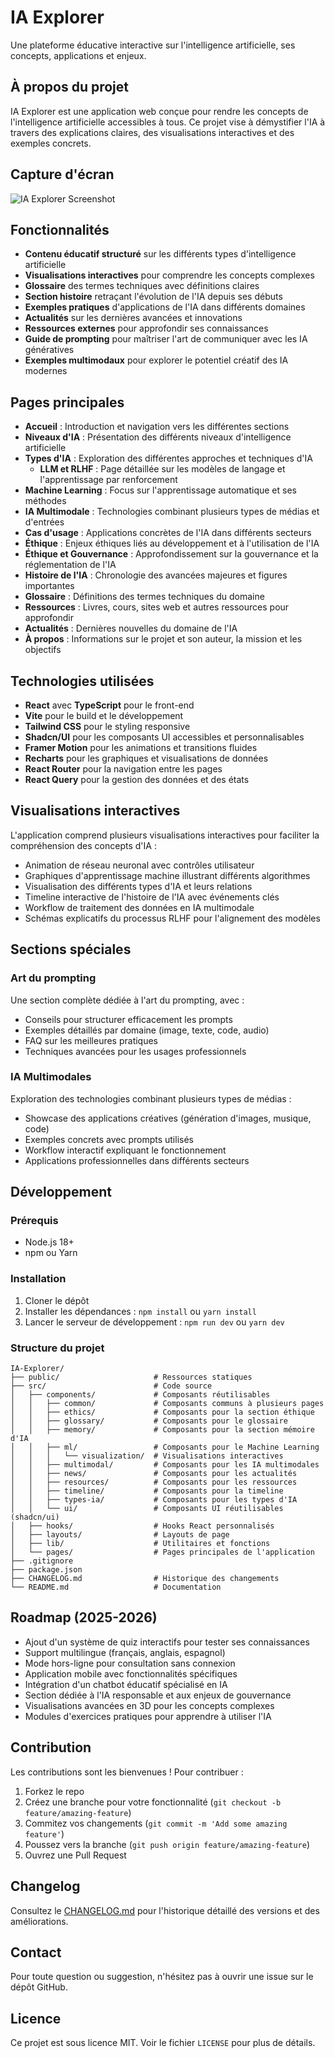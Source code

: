 # IA Explorer

Une plateforme éducative interactive sur l'intelligence artificielle, ses concepts, applications et enjeux.

## À propos du projet

IA Explorer est une application web conçue pour rendre les concepts de l'intelligence artificielle accessibles à tous. Ce projet vise à démystifier l'IA à travers des explications claires, des visualisations interactives et des exemples concrets.

## Capture d'écran

![IA Explorer Screenshot](/lovable-uploads/93b1a36e-0fc6-4f70-8be1-d27437de628c.png)

## Fonctionnalités

- **Contenu éducatif structuré** sur les différents types d'intelligence artificielle
- **Visualisations interactives** pour comprendre les concepts complexes
- **Glossaire** des termes techniques avec définitions claires
- **Section histoire** retraçant l'évolution de l'IA depuis ses débuts
- **Exemples pratiques** d'applications de l'IA dans différents domaines
- **Actualités** sur les dernières avancées et innovations
- **Ressources externes** pour approfondir ses connaissances
- **Guide de prompting** pour maîtriser l'art de communiquer avec les IA génératives
- **Exemples multimodaux** pour explorer le potentiel créatif des IA modernes

## Pages principales

- **Accueil** : Introduction et navigation vers les différentes sections
- **Niveaux d'IA** : Présentation des différents niveaux d'intelligence artificielle
- **Types d'IA** : Exploration des différentes approches et techniques d'IA
  - **LLM et RLHF** : Page détaillée sur les modèles de langage et l'apprentissage par renforcement
- **Machine Learning** : Focus sur l'apprentissage automatique et ses méthodes
- **IA Multimodale** : Technologies combinant plusieurs types de médias et d'entrées
- **Cas d'usage** : Applications concrètes de l'IA dans différents secteurs
- **Éthique** : Enjeux éthiques liés au développement et à l'utilisation de l'IA
- **Éthique et Gouvernance** : Approfondissement sur la gouvernance et la réglementation de l'IA
- **Histoire de l'IA** : Chronologie des avancées majeures et figures importantes
- **Glossaire** : Définitions des termes techniques du domaine
- **Ressources** : Livres, cours, sites web et autres ressources pour approfondir
- **Actualités** : Dernières nouvelles du domaine de l'IA
- **À propos** : Informations sur le projet et son auteur, la mission et les objectifs

## Technologies utilisées

- **React** avec **TypeScript** pour le front-end
- **Vite** pour le build et le développement
- **Tailwind CSS** pour le styling responsive
- **Shadcn/UI** pour les composants UI accessibles et personnalisables
- **Framer Motion** pour les animations et transitions fluides
- **Recharts** pour les graphiques et visualisations de données
- **React Router** pour la navigation entre les pages
- **React Query** pour la gestion des données et des états

## Visualisations interactives

L'application comprend plusieurs visualisations interactives pour faciliter la compréhension des concepts d'IA :

- Animation de réseau neuronal avec contrôles utilisateur
- Graphiques d'apprentissage machine illustrant différents algorithmes
- Visualisation des différents types d'IA et leurs relations
- Timeline interactive de l'histoire de l'IA avec événements clés
- Workflow de traitement des données en IA multimodale
- Schémas explicatifs du processus RLHF pour l'alignement des modèles

## Sections spéciales

### Art du prompting

Une section complète dédiée à l'art du prompting, avec :
- Conseils pour structurer efficacement les prompts
- Exemples détaillés par domaine (image, texte, code, audio)
- FAQ sur les meilleures pratiques
- Techniques avancées pour les usages professionnels

### IA Multimodales

Exploration des technologies combinant plusieurs types de médias :
- Showcase des applications créatives (génération d'images, musique, code)
- Exemples concrets avec prompts utilisés
- Workflow interactif expliquant le fonctionnement
- Applications professionnelles dans différents secteurs

## Développement

### Prérequis

- Node.js 18+
- npm ou Yarn

### Installation

1. Cloner le dépôt
2. Installer les dépendances : `npm install` ou `yarn install`
3. Lancer le serveur de développement : `npm run dev` ou `yarn dev`

### Structure du projet

```
IA-Explorer/
├── public/                     # Ressources statiques
├── src/                        # Code source
│   ├── components/             # Composants réutilisables
│   │   ├── common/             # Composants communs à plusieurs pages
│   │   ├── ethics/             # Composants pour la section éthique
│   │   ├── glossary/           # Composants pour le glossaire
│   │   ├── memory/             # Composants pour la section mémoire d'IA
│   │   ├── ml/                 # Composants pour le Machine Learning
│   │   │   └── visualization/  # Visualisations interactives
│   │   ├── multimodal/         # Composants pour les IA multimodales
│   │   ├── news/               # Composants pour les actualités
│   │   ├── resources/          # Composants pour les ressources
│   │   ├── timeline/           # Composants pour la timeline
│   │   ├── types-ia/           # Composants pour les types d'IA
│   │   └── ui/                 # Composants UI réutilisables (shadcn/ui)
│   ├── hooks/                  # Hooks React personnalisés
│   ├── layouts/                # Layouts de page
│   ├── lib/                    # Utilitaires et fonctions
│   └── pages/                  # Pages principales de l'application
├── .gitignore
├── package.json
├── CHANGELOG.md                # Historique des changements
└── README.md                   # Documentation
```

## Roadmap (2025-2026)

- Ajout d'un système de quiz interactifs pour tester ses connaissances
- Support multilingue (français, anglais, espagnol)
- Mode hors-ligne pour consultation sans connexion
- Application mobile avec fonctionnalités spécifiques
- Intégration d'un chatbot éducatif spécialisé en IA
- Section dédiée à l'IA responsable et aux enjeux de gouvernance
- Visualisations avancées en 3D pour les concepts complexes
- Modules d'exercices pratiques pour apprendre à utiliser l'IA

## Contribution

Les contributions sont les bienvenues ! Pour contribuer :

1. Forkez le repo
2. Créez une branche pour votre fonctionnalité (`git checkout -b feature/amazing-feature`)
3. Commitez vos changements (`git commit -m 'Add some amazing feature'`)
4. Poussez vers la branche (`git push origin feature/amazing-feature`)
5. Ouvrez une Pull Request

## Changelog

Consultez le [CHANGELOG.md](CHANGELOG.md) pour l'historique détaillé des versions et des améliorations.

## Contact

Pour toute question ou suggestion, n'hésitez pas à ouvrir une issue sur le dépôt GitHub.

## Licence

Ce projet est sous licence MIT. Voir le fichier `LICENSE` pour plus de détails.
